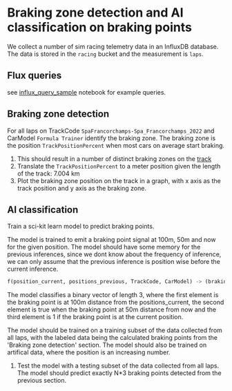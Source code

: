 # Braking zone detection and AI classification on braking points

We collect a number of sim racing telemetry data in an InfluxDB database.
The data is stored in the `racing` bucket and the measurement is `laps`.

## Flux queries

see [influx_query_sample](../analysis/influx_query_sample.ipynb) notebook for
example queries.

## Braking zone detection

For all laps on TrackCode `SpaFrancorchamps-Spa_Francorchamps_2022` and CarModel `Formula Trainer`
identify the braking zone.
The braking zone is the position `TrackPositionPercent` when most cars on average start braking.

1. This should result in a number of distinct braking zones on the [track](https://en.wikipedia.org/wiki/Circuit_de_Spa-Francorchamps#/media/File:Spa-Francorchamps_of_Belgium.svg)
2. Translate the `TrackPositionPercent` to a meter position given the length of the track: 7.004 km
3. Plot the braking zone position on the track in a graph, with x axis as the track position and y axis as the braking zone.

## AI classification

Train a sci-kit learn model to predict braking points.

The model is trained to emit a braking point signal at 100m, 50m and now for the given position.
The model should have some memory for the previous inferences, since we dont know about the frequency of inference, we can only assume that the previous inference is position wise before the current inference.

```python
f(position_current, positions_previous, TrackCode, CarModel) -> (braking_point_100m, braking_point_50m, braking_point_now)
```

The model classifies a binary vector of length 3, where the first element is the braking point is at 100m
distance from the positions_current, the second element is true when the braking point at 50m distance from now and the third element is 1 if the braking point is at the current position.

The model should be trained on a training subset of the data collected from all laps, with the labeled data being the calculated braking points from the 'Braking zone detection' section. The model should also be trained on artifical data, where the position is an increasing number.

1. Test the model with a testing subset of the data collected from all laps. The model should predict exactly N\*3 braking points detected from the previous section.
